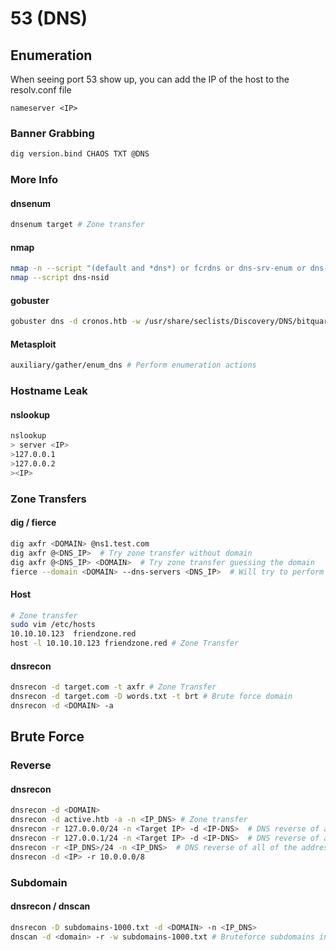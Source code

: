 # 53 (DNS)

## Enumeration

When seeing port 53 show up, you can add the IP of the host to the resolv.conf file

`nameserver <IP>`

### Banner Grabbing

```bash
dig version.bind CHAOS TXT @DNS
```

### More Info

#### dnsenum

```bash
dnsenum target # Zone transfer
```

#### nmap

```bash
nmap -n --script "(default and *dns*) or fcrdns or dns-srv-enum or dns-random-txid or dns-random-srcport" <IP>
nmap --script dns-nsid
```

#### gobuster

```bash
gobuster dns -d cronos.htb -w /usr/share/seclists/Discovery/DNS/bitquark-subdomains-top100000.txt 
```

#### Metasploit

```bash
auxiliary/gather/enum_dns # Perform enumeration actions
```

### Hostname Leak

#### nslookup

```bash
nslookup
> server <IP>
>127.0.0.1
>127.0.0.2
><IP>
```

### Zone Transfers

#### dig / fierce

```bash
dig axfr <DOMAIN> @ns1.test.com
dig axfr @<DNS_IP>  # Try zone transfer without domain
dig axfr @<DNS_IP> <DOMAIN>  # Try zone transfer guessing the domain
fierce --domain <DOMAIN> --dns-servers <DNS_IP>  # Will try to perform a zone transfer against every authoritative name server and if this doesn'twork, will launch a dictionary attack
```

#### Host

```bash
# Zone transfer
sudo vim /etc/hosts
10.10.10.123  friendzone.red
host -l 10.10.10.123 friendzone.red # Zone Transfer
```

#### dnsrecon

```bash
dnsrecon -d target.com -t axfr # Zone Transfer
dnsrecon -d target.com -D words.txt -t brt # Brute force domain
dnsrecon -d <DOMAIN> -a
```

## Brute Force

### Reverse

#### dnsrecon

```bash
dnsrecon -d <DOMAIN>
dnsrecon -d active.htb -a -n <IP_DNS> # Zone transfer
dnsrecon -r 127.0.0.0/24 -n <Target IP> -d <IP-DNS>  # DNS reverse of all of the addresses
dnsrecon -r 127.0.0.1/24 -n <Target IP> -d <IP-DNS>  # DNS reverse of all of the addresses
dnsrecon -r <IP_DNS>/24 -n <IP_DNS>  # DNS reverse of all of the addresses
dnsrecon -d <IP> -r 10.0.0.0/8
```

### Subdomain

#### dnsrecon / dnscan

```bash
dnsrecon -D subdomains-1000.txt -d <DOMAIN> -n <IP_DNS>
dnscan -d <domain> -r -w subdomains-1000.txt # Bruteforce subdomains in recursive way, https://github.com/rbsec/dnscan
```
